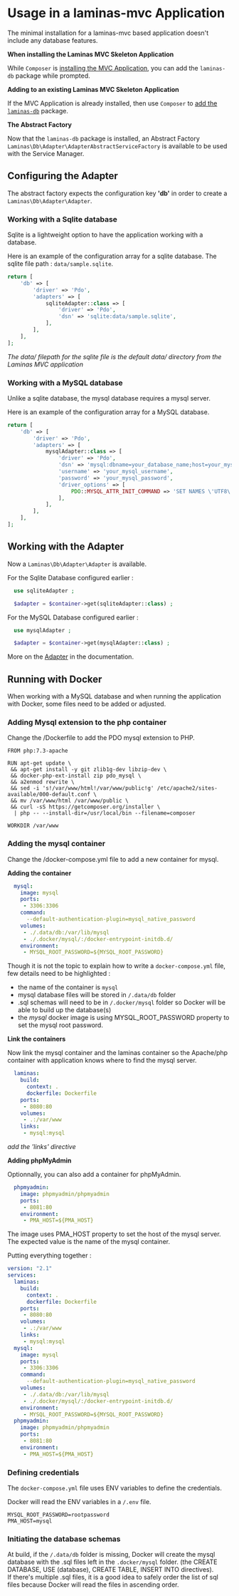 # Usage in a laminas-mvc Application

The minimal installation for a laminas-mvc based application doesn't include any database features.  

**When installing the Laminas MVC Skeleton Application**

While `Composer` is [installing the MVC Application](https://docs.laminas.dev/laminas-mvc/quick-start/#install-the-laminas-mvc-skeleton-application), you can add the `laminas-db` package while prompted.

**Adding to an existing Laminas MVC Skeleton Application**

If the MVC Application is already installed, then use `Composer` to [add the `laminas-db`](https://docs.laminas.dev/laminas-db/) package.

**The Abstract Factory**

Now that the `laminas-db` package is installed, an Abstract Factory `Laminas\Db\Adapter\AdapterAbstractServiceFactory` is available to be used with the Service Manager.  

## Configuring the Adapter 

The abstract factory expects the configuration key **'db'** in order to create a `Laminas\Db\Adapter\Adapter`.

### Working with a Sqlite database

Sqlite is a lightweight option to have the application working with a database. 

Here is an example of the configuration array for a sqlite database. The sqlite file path : `data/sample.sqlite`.

```php
return [
    'db' => [
        'driver' => 'Pdo',
        'adapters' => [
            sqliteAdapter::class => [
                'driver' => 'Pdo',
                'dsn' => 'sqlite:data/sample.sqlite',
            ],
        ],
    ],
];
```

*The data/ filepath for the sqlite file is the default data/ directory from the Laminas MVC application*

### Working with a MySQL database

Unlike a sqlite database, the mysql database requires a mysql server.

Here is an example of the configuration array for a MySQL database.

```php
return [
    'db' => [
        'driver' => 'Pdo',
        'adapters' => [
            mysqlAdapter::class => [
                'driver' => 'Pdo',
                'dsn' => 'mysql:dbname=your_database_name;host=your_mysql_host;charset=utf8',
                'username' => 'your_mysql_username',
                'password' => 'your_mysql_password',
                'driver_options' => [
                    PDO::MYSQL_ATTR_INIT_COMMAND => 'SET NAMES \'UTF8\''
                ],
            ],
        ],
    ],
];
```

## Working with the Adapter

Now a `Laminas\Db\Adapter\Adapter` is available.

For the Sqlite Database configured earlier :

```php
  use sqliteAdapter ;

  $adapter = $container->get(sqliteAdapter::class) ;
```

For the MySQL Database configured earlier :

```php
  use mysqlAdapter ;

  $adapter = $container->get(mysqlAdapter::class) ;
```

More on the [Adapter](https://docs.laminas.dev/laminas-db/adapter) in the documentation.


## Running with Docker

When working with a MySQL database and when running the application with Docker, some files need to be added or adjusted.

### Adding Mysql extension to the php container

Change the /Dockerfile to add the PDO mysql extension to PHP.

```
FROM php:7.3-apache

RUN apt-get update \
 && apt-get install -y git zlib1g-dev libzip-dev \
 && docker-php-ext-install zip pdo_mysql \
 && a2enmod rewrite \
 && sed -i 's!/var/www/html!/var/www/public!g' /etc/apache2/sites-available/000-default.conf \
 && mv /var/www/html /var/www/public \
 && curl -sS https://getcomposer.org/installer \
  | php -- --install-dir=/usr/local/bin --filename=composer

WORKDIR /var/www
```

### Adding the mysql container

Change the /docker-compose.yml file to add a new container for mysql.

**Adding the container**

```yaml
  mysql:
    image: mysql
    ports: 
     - 3306:3306
    command:
      --default-authentication-plugin=mysql_native_password
    volumes:
     - ./.data/db:/var/lib/mysql
     - ./.docker/mysql/:/docker-entrypoint-initdb.d/
    environment:
     - MYSQL_ROOT_PASSWORD=${MYSQL_ROOT_PASSWORD}
```

Though it is not the topic to explain how to write a `docker-compose.yml` file, few details need to be highlighted :
* the name of the container is `mysql`
* mysql database files will be stored in `/.data/db` folder
* .sql schemas will need to be in `/.docker/mysql` folder so Docker will be able to build up the database(s)
* the *mysql* docker image is using MYSQL_ROOT_PASSWORD property to set the mysql root password.

**Link the containers**

Now link the mysql container and the laminas container so the Apache/php container with application knows where to find the mysql server.

```yaml
  laminas:
    build:
      context: .
      dockerfile: Dockerfile
    ports:
     - 8080:80
    volumes:
     - .:/var/www
    links:
     - mysql:mysql
```

*add the 'links' directive*

**Adding phpMyAdmin**

Optionnally, you can also add a container for phpMyAdmin.

```yaml
  phpmyadmin:
    image: phpmyadmin/phpmyadmin
    ports:
     - 8081:80
    environment:
     - PMA_HOST=${PMA_HOST}
```

The image uses PMA_HOST property to set the host of the mysql server. The expected value is the name of the mysql container.

Putting everything together :

```yaml
version: "2.1"
services:
  laminas:
    build:
      context: .
      dockerfile: Dockerfile
    ports:
     - 8080:80
    volumes:
     - .:/var/www
    links:
     - mysql:mysql
  mysql:
    image: mysql
    ports: 
     - 3306:3306
    command:
      --default-authentication-plugin=mysql_native_password
    volumes:
     - ./.data/db:/var/lib/mysql
     - ./.docker/mysql/:/docker-entrypoint-initdb.d/
    environment:
     - MYSQL_ROOT_PASSWORD=${MYSQL_ROOT_PASSWORD}
  phpmyadmin:
    image: phpmyadmin/phpmyadmin
    ports:
     - 8081:80
    environment:
     - PMA_HOST=${PMA_HOST}
```

### Defining credentials

The `docker-compose.yml` file uses ENV variables to define the credentials.  

Docker will read the ENV variables in a `/.env` file.

```
MYSQL_ROOT_PASSWORD=rootpassword
PMA_HOST=mysql
```

### Initiating the database schemas

At build, if the `/.data/db` folder is missing, Docker will create the mysql database with the .sql files left in the `.docker/mysql` folder. (the CREATE DATABASE, USE (database), CREATE TABLE, INSERT INTO directives).  
If there's multiple .sql files, it is a good idea to safely order the list of sql files because Docker will read the files in ascending order.

